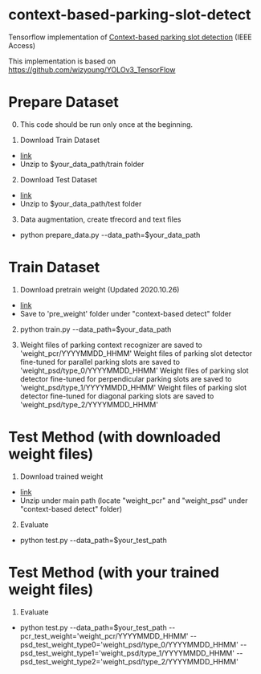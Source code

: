 # context-based-parking-slot-detect

Tensorflow implementation of [Context-based parking slot detection](https://ieeexplore.ieee.org/abstract/document/9199853) (IEEE Access)

This implementation is based on https://github.com/wizyoung/YOLOv3_TensorFlow


# Prepare Dataset
0. This code should be run only once at the beginning.

1. Download Train Dataset
 - [link](https://drive.google.com/file/d/1i6I-71g1fNL7_Qh-Qs1oOKLclrP2qUmO/view?usp=sharing)
 - Unzip to $your_data_path/train folder

2. Download Test Dataset
 - [link](https://drive.google.com/file/d/1z94Oqcy0Dich1GgiMkyPY5-wltsL8_hq/view?usp=sharing)
 - Unzip to $your_data_path/test folder
 
3. Data augmentation, create tfrecord and text files
 - python prepare_data.py --data_path=$your_data_path


# Train Dataset
1. Download pretrain weight (Updated 2020.10.26)
 - [link](https://drive.google.com/file/d/1g3PXkTn8-pmIotjJqX_aR1ZPJNrrmWKG/view?usp=sharing)
 - Save to 'pre_weight' folder under "context-based detect" folder
 
2. python train.py --data_path=$your_data_path

3. Weight files of parking context recognizer are saved to 'weight_pcr/YYYYMMDD_HHMM'
   Weight files of parking slot detector fine-tuned for parallel parking slots are saved to 'weight_psd/type_0/YYYYMMDD_HHMM'
   Weight files of parking slot detector fine-tuned for perpendicular parking slots are saved to 'weight_psd/type_1/YYYYMMDD_HHMM'
   Weight files of parking slot detector fine-tuned for diagonal parking slots are saved to 'weight_psd/type_2/YYYYMMDD_HHMM'


# Test Method (with downloaded weight files)
1. Download trained weight
 - [link](https://drive.google.com/file/d/1A6mdic0Rd8HgixM5CvJmW9VvRv1v8Ils/view?usp=sharing)
 - Unzip under main path (locate "weight_pcr" and "weight_psd" under "context-based detect" folder)
 
2. Evaluate
 - python test.py --data_path=$your_test_path
 

# Test Method (with your trained weight files)
1. Evaluate
 - python test.py --data_path=$your_test_path --pcr_test_weight='weight_pcr/YYYYMMDD_HHMM' --psd_test_weight_type0='weight_psd/type_0/YYYYMMDD_HHMM' --psd_test_weight_type1='weight_psd/type_1/YYYYMMDD_HHMM' --psd_test_weight_type2='weight_psd/type_2/YYYYMMDD_HHMM'
 
